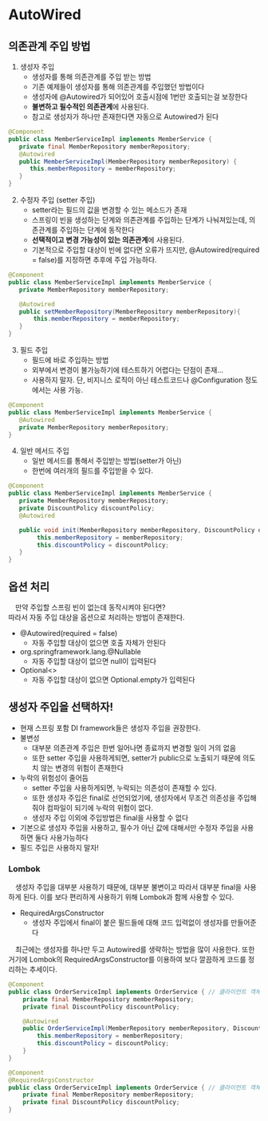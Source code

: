 # AutoWired

## 의존관계 주입 방법

1. 생성자 주입
   - 생성자를 통해 의존관계를 주입 받는 방법
   - 기존 예제들이 생성자를 통해 의존관계를 주입했던 방법이다
   - 생성자에 @Autowired가 되어있어 호출시점에 1번만 호출되는걸 보장한다
   - **불변하고 필수적인 의존관계**에 사용된다.
   - 참고로 생성자가 하나만 존재한다면 자동으로 Autowired가 된다
```java
@Component
public class MemberServiceImpl implements MemberService {
   private final MemberRepository memberRepository;
   @Autowired
   public MemberServiceImpl(MemberRepository memberRepository) {
      this.memberRepository = memberRepository;
   }
}
```
2. 수정자 주입 (setter 주입)
   - setter라는 필드의 값을 변경할 수 있는 메소드가 존재
   - 스프링이 빈을 생성하는 단계와 의존관계를 주입하는 단계가 나눠져있는데, 의존관계를 주입하는 단계에 동작한다
   - **선택적이고 변경 가능성이 있는 의존관계**에 사용된다.
   - 기본적으로 주입할 대상이 빈에 없다면 오류가 뜨지만, @Autowired(required = false)를 지정하면 추후에 주입 가능하다.

```java
@Component
public class MemberServiceImpl implements MemberService {
   private MemberRepository memberRepository;

   @Autowired
   public setMemberRepository(MemberRepository memberRepository){
       this.memberRepository = memberRepository;
   }
}
```
3. 필드 주입
   - 필드에 바로 주입하는 방법
   - 외부에서 변경이 불가능하기에 테스트하기 어렵다는 단점이 존재...
   - 사용하지 말자. 단, 비지니스 로직이 아닌 테스트코드나 @Configuration 정도에서는 사용 가능.
```java
@Component
public class MemberServiceImpl implements MemberService {
   @Autowired 
   private MemberRepository memberRepository;
}
```
4. 일반 메서드 주입
   - 일반 메서드를 통해서 주입받는 방법(setter가 아닌)
   - 한번에 여러개의 필드를 주입받을 수 있다.
   
```java
@Component
public class MemberServiceImpl implements MemberService {
   private MemberRepository memberRepository;
   private DiscountPolicy discountPolicy;
   @Autowired

   public void init(MemberRepository memberRepository, DiscountPolicy discountPolicy) {
        this.memberRepository = memberRepository;
        this.discountPolicy = discountPolicy;
   }
}
```

## 옵션 처리

　만약 주입할 스프링 빈이 없는데 동작시켜야 된다면?  
따라서 자동 주입 대상을 옵션으로 처리하는 방법이 존재한다.
- @Autowired(required = false)
  - 자동 주입할 대상이 없으면 호출 자체가 안된다
- org.springframework.lang.@Nullable
  - 자동 주입할 대상이 없으면 null이 입력된다
- Optional<>
  - 자동 주입할 대상이 없으면 Optional.empty가 입력된다

## 생성자 주입을 선택하자!

- 현재 스프링 포함 DI framework들은 생성자 주입을 권장한다.
- 불변성
  - 대부분 의존관계 주입은 한번 일어나면 종료까지 변경할 일이 거의 없음
  - 또한 setter 주입을 사용하게되면, setter가 public으로 노출되기 때문에 의도치 않는 변경의 위험이 존재한다
- 누락의 위험성이 줄어듬
  - setter 주입을 사용하게되면, 누락되는 의존성이 존재할 수 있다.
  - 또한 생성자 주입은 final로 선언되었기에, 생성자에서 무조건 의존성을 주입해줘야 컴파일이 되기에 누락의 위험이 없다.
  - 생성자 주입 이외에 주입방법은 final을 사용할 수 없다
- 기본으로 생성자 주입을 사용하고, 필수가 아닌 값에 대해서만 수정자 주입을 사용하면 둘다 사용가능하다
- 필드 주입은 사용하지 말자!

### Lombok
　생성자 주입을 대부분 사용하기 때문에, 대부분 불변이고 따라서 대부분 final을 사용하게 된다.
이를 보다 편리하게 사용하기 위해 Lombok과 함께 사용할 수 있다.
- RequiredArgsConstructor
  - 생성자 주입에서 final이 붙은 필드들에 대해 코드 입력없이 생성자를 만들어준다

　최근에는 생성자를 하나만 두고 Autowired를 생략하는 방법을 많이 사용한다. 또한 거기에 Lombok의 RequiredArgsConstructor를
이용하여 보다 깔끔하게 코드를 정리하는 추세이다.
```java
@Component
public class OrderServiceImpl implements OrderService { // 클라이언트 객체 ( 실행만 담당)
    private final MemberRepository memberRepository;
    private final DiscountPolicy discountPolicy;

    @Autowired
    public OrderServiceImpl(MemberRepository memberRepository, DiscountPolicy discountPolicy) {
        this.memberRepository = memberRepository;
        this.discountPolicy = discountPolicy;
    }
}
```

```java
@Component
@RequiredArgsConstructor
public class OrderServiceImpl implements OrderService { // 클라이언트 객체 ( 실행만 담당)
    private final MemberRepository memberRepository;
    private final DiscountPolicy discountPolicy;
}
```

